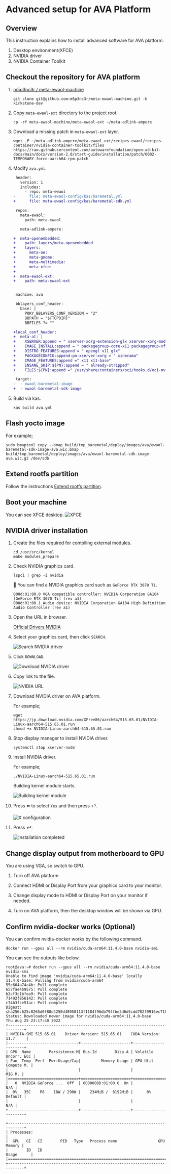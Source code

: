 # Advanced setup for AVA Platform

## Overview

This instruction explains how to install advanced software for AVA platform.

1. Desktop environment(XFCE)
1. NVIDIA driver
1. NVIDIA Container Toolkit

## Checkout the repository for AVA platform

1. [m5p3nc3r / meta-ewaol-machine](https://github.com/m5p3nc3r/meta-ewaol-machine)

   ```console
   git clone git@github.com:m5p3nc3r/meta-ewaol-machine.git -b kirkstone-dev
   ```

1. Copy `meta-ewaol-ext` directory to the project root.

   ```console
   cp -rf meta-ewaol-machine/meta-ewaol-ext ~/meta-adlink-ampere
   ```

1. Download a missing patch in `meta-ewaol-ext` layer.

   ```console
   wget -P ~/meta-adlink-ampere/meta-ewaol-ext/recipes-ewaol/recipes-container/nvidia-container-toolkit/files https://raw.githubusercontent.com/autowarefoundation/open-ad-kit-docs/main/docs/version-2.0/start-guide/installation/patch/0002-TEMPORARY-force-aarch64-rpm.patch
   ```

1. Modify `ava.yml`.

   ```diff
    header:
      version: 1
      includes:
        - repo: meta-ewaol
   -      file: meta-ewaol-config/kas/baremetal.yml
   +      file: meta-ewaol-config/kas/baremetal-sdk.yml

    repos:
      meta-ewaol:
        path: meta-ewaol

      meta-adlink-ampere:

   +  meta-openembedded:
   +    path: layers/meta-openembedded
   +    layers:
   +      meta-oe:
   +      meta-gnome:
   +      meta-multimedia:
   +      meta-xfce:
   +
   +  meta-ewaol-ext:
   +    path: meta-ewaol-ext


    machine: ava

    bblayers_conf_header:
      base: |
        POKY_BBLAYERS_CONF_VERSION = "2"
        BBPATH = "${TOPDIR}"
        BBFILES ?= ""

   +local_conf_header:
   +  meta-at: |
   +    XSERVER:append = " xserver-xorg-extension-glx xserver-xorg-module-libwfb xserver-xorg-module-exa"
   +    IMAGE_INSTALL:append = " packagegroup-core-x11 packagegroup-xfce-extended acpid xf86-video-modesetting mesa-demos nvidia-container-toolkit"
   +    DISTRO_FEATURES:append = " opengl x11 glx"
   +    PACKAGECONFIG:append:pn-xserver-xorg = " xinerama"
   +    IMAGE_FEATURES:append =" x11 x11-base"
   +    INSANE_SKIP:${PN}:append = " already-stripped"
   +    FILES:${PN}:append =" /usr/share/containers/oci/hooks.d/oci-nvidia-hook.json"

    target:
   -  - ewaol-baremetal-image
   +  - ewaol-baremetal-sdk-image
   ```

1. Build via kas.

   ```console
   kas build ava.yml
   ```

## Flash yocto image

For example;

```console
sudo bmaptool copy --bmap build/tmp_baremetal/deploy/images/ava/ewaol-baremetal-sdk-image-ava.wic.bmap build/tmp_baremetal/deploy/images/ava/ewaol-baremetal-sdk-image-ava.wic.gz /dev/sdb
```

## Extend rootfs partition

Follow the instructions [Extend rootfs partition](extend-rootfs.md).

## Boot your machine

You can see XFCE desktop.
![XFCE](./images/advanced-setup-setup-ava/xfce.png)

## NVIDIA driver installation

1. Create the files required for compiling external modules.

   ```console
   cd /usr/src/kernel
   make modules_prepare
   ```

1. Check NVIDIA graphics card.

   ```console
   lspci | grep -i nvidia
   ```

   :speech_balloon: You can find a NVIDIA graphics card such as `GeForce RTX 3070 Ti`.

   ```console
   000d:01:00.0 VGA compatible controller: NVIDIA Corporation GA104 [GeForce RTX 3070 Ti] (rev a1)
   000d:01:00.1 Audio device: NVIDIA Corporation GA104 High Definition Audio Controller (rev a1)
   ```

1. Open the URL in browser.

   [Official Drivers NVIDIA](https://www.nvidia.co.jp/Download/index.aspx)

1. Select your graphics card, then click `SEARCH`.

   ![Search NVIDIA driver](./images/advanced-setup-setup-ava/nvidia-driver-search.png)

1. Click `DOWNLOAD`.

   ![Download NVIDIA driver](./images/advanced-setup-setup-ava/nvidia-driver-download.png)

1. Copy link to the file.

   ![NVIDIA URL](./images/advanced-setup-setup-ava/nvidia-driver-copy-url.png)

1. Download NVIDIA driver on AVA platform.

   For example;

   ```console
   wget https://jp.download.nvidia.com/XFree86/aarch64/515.65.01/NVIDIA-Linux-aarch64-515.65.01.run
   chmod +x NVIDIA-Linux-aarch64-515.65.01.run
   ```

1. Stop display manager to install NVIDIA driver.

   ```console
   systemctl stop xserver-nodm
   ```

1. Install NVIDIA driver.

   For example;

   ```console
   ./NVIDIA-Linux-aarch64-515.65.01.run
   ```

   Building kernel module starts.

   ![Building kernel module](./images/advanced-setup-setup-ava/nvidia-driver-building.png)

1. Press :arrow_left: to select `Yes` and then press :leftwards_arrow_with_hook:.

   ![X configuration](./images/advanced-setup-setup-ava/nvidia-driver-x-configuration.png)

1. Press :leftwards_arrow_with_hook:.

   ![Installation completed](./images/advanced-setup-setup-ava/nvidia-driver-completed.png)

## Change display output from motherboard to GPU

You are using VGA, so switch to GPU.

1. Turn off AVA platform

1. Connect HDMI or Display Port from your graphics card to your monitor.

1. Change display mode to HDMI or Display Port on your monitor if needed.

1. Turn on AVA platform, then the desktop window will be shown via GPU.

## Confirm nvidia-docker works (Optional)

You can confirm nvidia-docker works by the following command.

```console
docker run --gpus all --rm nvidia/cuda-arm64:11.4.0-base nvidia-smi
```

You can see the outputs like below.

```console
root@ava:~# docker run --gpus all --rm nvidia/cuda-arm64:11.4.0-base nvidia-smi
Unable to find image 'nvidia/cuda-arm64:11.4.0-base' locally
11.4.0-base: Pulling from nvidia/cuda-arm64
55c604a74c4b: Pull complete
657fae4b9575: Pull complete
b2cf3c1bfea9: Pull complete
71492f856142: Pull complete
c74b3fce51ac: Pull complete
Digest: sha256:625c8265d0f88d4250d48958113f1184f96db794fbe5d6d5cdd782f9916ec718
Status: Downloaded newer image for nvidia/cuda-arm64:11.4.0-base
Thu Aug 25 23:17:40 2022
+-----------------------------------------------------------------------------+
| NVIDIA-SMI 515.65.01    Driver Version: 515.65.01    CUDA Version: 11.7     |
|-------------------------------+----------------------+----------------------+
| GPU  Name        Persistence-M| Bus-Id        Disp.A | Volatile Uncorr. ECC |
| Fan  Temp  Perf  Pwr:Usage/Cap|         Memory-Usage | GPU-Util  Compute M. |
|                               |                      |               MIG M. |
|===============================+======================+======================|
|   0  NVIDIA GeForce ...  Off  | 0000000D:01:00.0  On |                  N/A |
|  0%   35C    P8    18W / 290W |    234MiB /  8192MiB |      0%      Default |
|                               |                      |                  N/A |
+-------------------------------+----------------------+----------------------+

+-----------------------------------------------------------------------------+
| Processes:                                                                  |
|  GPU   GI   CI        PID   Type   Process name                  GPU Memory |
|        ID   ID                                                   Usage      |
|=============================================================================|
+-----------------------------------------------------------------------------+
```
